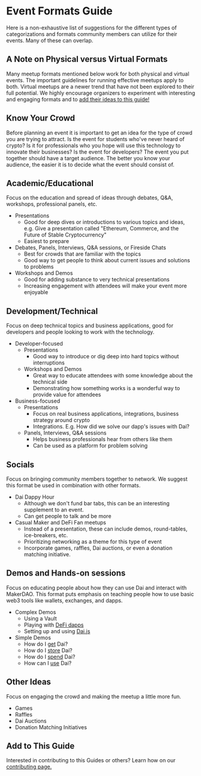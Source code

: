 # Event Formats Guide

Here is a non-exhaustive list of suggestions for the different types of categorizations and formats community members can utilize for their events. Many of these can overlap.

## A Note on Physical versus Virtual Formats

Many meetup formats mentioned below work for both physical and virtual events. The important guidelines for running effective meetups apply to both. Virtual meetups are a newer trend that have not been explored to their full potential. We highly encourage organizers to experiment with interesting and engaging formats and to [add their ideas to this guide!](../content/)

## Know Your Crowd

Before planning an event it is important to get an idea for the type of crowd you are trying to attract. Is the event for students who've never heard of crypto? Is it for professionals who you hope will use this technology to innovate their businesses? Is the event for developers? The event you put together should have a target audience. The better you know your audience, the easier it is to decide what the event should consist of.

## Academic/Educational

Focus on the education and spread of ideas through debates, Q&A, workshops, professional panels, etc.

* Presentations
  * Good for deep dives or introductions to various topics and ideas, e.g. Give a presentation called "Ethereum, Commerce, and the Future of Stable Cryptocurrency"
  * Easiest to prepare
* Debates, Panels, Interviews, Q&A sessions, or Fireside Chats
  * Best for crowds that are familiar with the topics
  * Good way to get people to think about current issues and solutions to problems
* Workshops and Demos
  * Good for adding substance to very technical presentations
  * Increasing engagement with attendees will make your event more enjoyable

## Development/Technical

Focus on deep technical topics and business applications, good for developers and people looking to work with the technology.

* Developer-focused
  * Presentations
    * Good way to introduce or dig deep into hard topics without interruptions
  * Workshops and Demos
    * Great way to educate attendees with some knowledge about the technical side
    * Demonstrating how something works is a wonderful way to provide value for attendees
* Business-focused
  * Presentations
    * Focus on real business applications, integrations, business strategy around crypto
    * Integrations. E.g. How did we solve our dapp's issues with Dai?
  * Panels, Interviews, Q&A sessions
    * Helps business professionals hear from others like them
    * Can be used as a platform for problem solving

## Socials

Focus on bringing community members together to network. We suggest this format be used in combination with other formats.

* Dai Dappy Hour
  * Although we don't fund bar tabs, this can be an interesting supplement to an event.
  * Can get people to talk and be more
* Casual Maker and DeFi Fan meetups
  * Instead of a presentation, these can include demos, round-tables, ice-breakers, etc.
  * Prioritizing networking as a theme for this type of event
  * Incorporate games, raffles, Dai auctions, or even a donation matching initiative.

## Demos and Hands-on sessions

Focus on educating people about how they can use Dai and interact with MakerDAO. This format puts emphasis on teaching people how to use basic web3 tools like wallets, exchanges, and dapps.

* Complex Demos
  * Using a Vault
  * Playing with [DeFi dapps](https://awesome.makerdao.com/#use-dai)
  * Setting up and using [Dai.js](https://docs.makerdao.com/building-with-maker/daijs)
* Simple Demos
  * How do I [get](https://awesome.makerdao.com/#earn-dai) Dai?
  * How do I [store](https://awesome.makerdao.com/#hold-dai) Dai?
  * How do I [spend](https://awesome.makerdao.com/#spend-dai) Dai?
  * How can I [use](https://awesome.makerdao.com/#use-dai) Dai?

## Other Ideas

Focus on engaging the crowd and making the meetup a little more fun.

* Games
* Raffles
* Dai Auctions
* Donation Matching Initiatives

## Add to This Guide

Interested in contributing to this Guides or others? Learn how on our [contributing page.](../content/)

